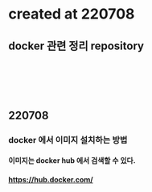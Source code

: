 # created at 220708
## docker 관련 정리 repository

### <br/><br/><br/>

## 220708
### docker 에서 이미지 설치하는 방법
#### 이미지는 docker hub 에서 검색할 수 있다.
#### https://hub.docker.com/
